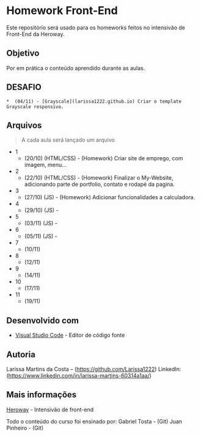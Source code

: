 # Homework Front-End

Este repositório será usado para os homeworks feitos no intensivão de Front-End da Heroway.

## Objetivo

Por em prática o conteúdo aprendido durante as aulas.

## DESAFIO

    *  (04/11) - [Grayscale](larissa1222.github.io) Criar o template Grayscale responsivo.
 
## Arquivos
> A cada aula será lançado um arquivo
* 1
    * (20/10) (HTML/CSS) - (Homework) Criar site de emprego, com imagem, menu...
* 2
    * (22/10) (HTML/CSS) - (Homework) Finalizar o My-Website, adicionando parte de portfolio, contato e rodapé da pagina.     
* 3
    * (27/10) (JS) - (Homework) Adicionar funcionalidades a calculadora.
* 4
    * (29/10) (JS) - 
* 5
    * (03/11) (JS) - 
* 6
    * (05/11) (JS) - 
* 7
    * (10/11)
* 8
    * (12/11)
* 9
    * (14/11)
* 10
    * (17/11)
* 11
    * (19/11)

## Desenvolvido com

* [Visual Studio Code](https://code.visualstudio.com/) - Editor de código fonte
    
## Autoria

Larissa Martins da Costa – (https://github.com/Larissa1222) LinkedIn: (https://www.linkedin.com/in/larissa-martins-60314a1aa/)

## Mais informações
[Heroway](https://www.heroway.com.br/treinamento/) - Intensivão de front-end

Todo o conteúdo do curso foi ensinado por:
Gabriel Tosta - (Git)
Juan Pinheiro - (Git)
